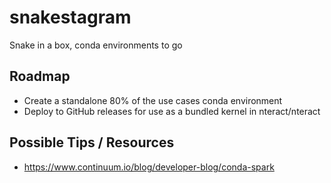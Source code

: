 # snakestagram
Snake in a box, conda environments to go

## Roadmap

* Create a standalone 80% of the use cases conda environment
* Deploy to GitHub releases for use as a bundled kernel in nteract/nteract

## Possible Tips / Resources

* https://www.continuum.io/blog/developer-blog/conda-spark
